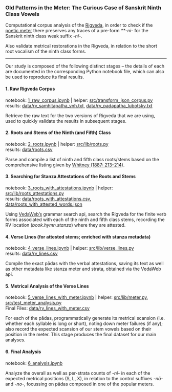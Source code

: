 ### Old Patterns in the Meter: The Curious Case of Sanskrit Ninth Class Vowels

Computational corpus analysis of the [Rigveda](https://en.wikipedia.org/wiki/Rigveda), in order to check if the [poetic meter](https://en.wikipedia.org/wiki/Vedic_metre) there preserves any traces of a pre-form _**-ni-_ for the Sanskrit ninth class weak suffix _-nī-_.

Also validate metrical restorations in the Rigveda, in relation to the short root vocalism of the ninth class forms.

---

Our study is composed of the following distinct stages – the details of each are documented in the corresponding Python notebook file, which can also be used to reproduce its final results.

#### 1. Raw Rigveda Corpus

notebook: [1_raw_corpus.ipynb](1_raw_corpus.ipynb) | helper: [src/transform_json_corpus.py](src/transform_json_corpus.py)<br>
results: [data/rv_samhitapatha_vnh.txt](data/rv_samhitapatha_vnh.txt), [data/rv_padapatha_lubotsky.txt](data/rv_padapatha_lubotsky.txt)

Retrieve the raw text for the two versions of Rigveda that we are using, used to quickly validate the results in subsequent stages.

#### 2. Roots and Stems of the Ninth (and Fifth) Class

notebook: [2_roots.ipynb](2_roots.ipynb) | helper: [src/lib/roots.py](src/lib/roots.py)<br>
results: [data/roots.csv](data/roots.csv)

Parse and compile a list of ninth and fifth class roots/stems based on the comprehensive listing given by [Whitney (1887: 213–214)](https://www.sanskrit-lexicon.uni-koeln.de/scans/csl-whitroot/disp/index.php?page=214).

#### 3. Searching for Stanza Attestations of the Roots and Stems

notebook: [3_roots_with_attestations.ipynb](3_roots_with_attestations.ipynb) | helper: [src/lib/roots_attestations.py](src/lib/roots_attestations.py)<br>
results: [data/roots_with_attestations.csv](data/roots_with_attestations.csv), [data/roots_with_attested_words.json](data/roots_with_attestations.csv)

Using [VedaWeb’s](https://vedaweb.uni-koeln.de) grammar search api, search the Rigveda for the finite verb forms associated with each of the ninth and fifth class stems, recording the RV location (_book.hymn.stanza_) where they are attested.

#### 4. Verse Lines (for attested stems; enriched with stanza metadata)

notebook: [4_verse_lines.ipynb](4_verse_lines.ipynb) | helper: [src/lib/verse_lines.py](src/lib/verse_lines.py)<br>
results: [data/rv_lines.csv](data/rv_lines.csv)

Compile the exact pādas with the verbal attestations, saving its text as well as other metadata like stanza meter and strata, obtained via the VedaWeb api.

#### 5. Metrical Analysis of the Verse Lines

notebook: [5_verse_lines_with_meter.ipynb](5_verse_lines_with_meter.ipynb) | helper: [src/lib/meter.py](src/lib/meter.py), [src/test_meter_analysis.py](src/test_meter_analysis.py)<br>
Final Files: [data/rv_lines_with_meter.csv](data/rv_lines_with_meter.csv)

For each of the pādas, programmatically generate its metrical scansion (i.e. whether each syllable is long or short), noting down meter failures (if any); also record the expected scansion of our stem vowels based on their position in the meter. This stage produces the final dataset for our main analyses.

#### 6. Final Analysis

notebook: [6_analysis.ipynb](6_analysis.ipynb)<br>

Analyze the overall as well as per-strata counts of _-nī-_ in each of the expected metrical positions (S, L, X), in relation to the control suffixes _-nā-_ and _-no-_, focussing on pādas composed in one of the popular meters.
